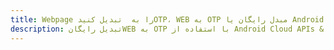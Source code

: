---title: Webpage را به  تبدیل کنیدOTP، WEB به OTP مبدل رایگان یا Android SDKdescription: تبدیل رایگانWEB به OTP با استفاده از Android Cloud APIs & SDK همچنین اسناد PDF را در Cloud ایجاد، ویرایش و رندر کنید.---